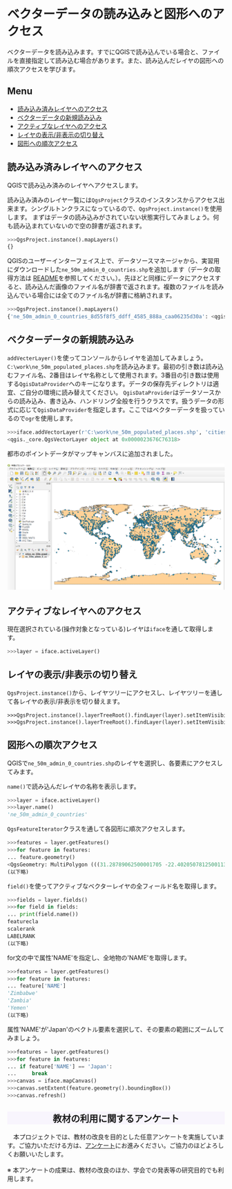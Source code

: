 # ベクターデータの読み込みと図形へのアクセス
ベクターデータを読み込みます。すでにQGISで読み込んでいる場合と、ファイルを直接指定して読み込む場合があります。また、読み込んだレイヤの図形への順次アクセスを学びます。


**Menu**
------
- [読み込み済みレイヤへのアクセス](#読み込み済みレイヤへのアクセス)
- [ベクターデータの新規読み込み](#ベクターデータの新規読み込み)
- [アクティブなレイヤへのアクセス](#アクティブなレイヤへのアクセス)
- [レイヤの表示/非表示の切り替え](#レイヤの表示/非表示の切り替え)
- [図形への順次アクセス](#図形への順次アクセス)

## <a name="読み込み済みレイヤへのアクセス"></a>読み込み済みレイヤへのアクセス
QGISで読み込み済みのレイヤへアクセスします。

読み込み済みのレイヤ一覧には`QgsProject`クラスのインスタンスからアクセス出来ます。シングルトンクラスになっているので、`QgsProject.instance()`を使用します。
まずはデータの読み込みがされていない状態実行してみましょう。何も読み込まれていないので空の辞書が返されます。

```python
>>>QgsProject.instance().mapLayers()
{}
```

QGISのユーザーインターフェイス上で、データソースマネージャから、実習用にダウンロードした`ne_50m_admin_0_countries.shp`を追加します（データの取得方法は [README]を参照してください。）。先ほどと同様にデータにアクセスすると、読み込んだ画像のファイル名が辞書で返されます。複数のファイルを読み込んでいる場合には全てのファイル名が辞書に格納されます。

[README]:../README.md

```python
>>>QgsProject.instance().mapLayers()
{'ne_50m_admin_0_countries_8d55f8f5_ddff_4585_888a_caa06235d30a': <qgis._core.QgsVectorLayer object at 0x0000023676C76288>}
```

## <a name="ベクターデータの新規読み込み"></a>ベクターデータの新規読み込み
`addVecterLayer()`を使ってコンソールからレイヤを追加してみましょう。`C:\work\ne_50m_populated_places.shp`を読み込みます。最初の引き数は読み込むファイル名、2番目はレイヤ名称として使用されます。3番目の引き数は使用する`QgisDataProvider`へのキーになります。データの保存先ディレクトリは適宜、ご自分の環境に読み替えてください。
`QgisDataProvider`はデータソースからの読み込み、書き込み、ハンドリング全般を行うクラスです。扱うデータの形式に応じて`QgisDataProvider`を指定します。ここではベクターデータを扱っているので`ogr`を使用します。

```python
>>>iface.addVectorLayer(r'C:\work\ne_50m_populated_places.shp', 'cities', 'ogr')
<qgis._core.QgsVectorLayer object at 0x0000023676C76318>
```
都市のポイントデータがマップキャンバスに追加されました。

![map](./pic/2pic-1.png)

## <a name="アクティブなレイヤへのアクセス"></a>アクティブなレイヤへのアクセス
現在選択されている(操作対象となっている)レイヤは`iface`を通して取得します。

```python
>>>layer = iface.activeLayer()
```

## <a name="レイヤの表示/非表示の切り替え"></a>レイヤの表示/非表示の切り替え
`QgsProject.instance()`から、レイヤツリーにアクセスし、レイヤツリーを通して各レイヤの表示/非表示を切り替えます。
```
>>>QgsProject.instance().layerTreeRoot().findLayer(layer).setItemVisibilityChecked(False)
>>>QgsProject.instance().layerTreeRoot().findLayer(layer).setItemVisibilityChecked(True)
```

## <a name="図形への順次アクセス"></a>図形への順次アクセス
QGISで`ne_50m_admin_0_countries.shp`のレイヤを選択し、各要素にアクセスしてみます。

`name()`で読み込んだレイヤの名称を表示します。

```python
>>>layer = iface.activeLayer()
>>>layer.name()
'ne_50m_admin_0_countries'
```

`QgsFeatureIterator`クラスを通して各図形に順次アクセスします。

```python
>>>features = layer.getFeatures()
>>>for feature in features:
... feature.geometry()
<QgsGeometry: MultiPolygon (((31.28789062500001705 -22.40205078125001137, 31.197265625 -22.34492187500001137,
(以下略)
```

`field()`を使ってアクティブなベクターレイヤの全フィールド名を取得します。

```python
>>>fields = layer.fields()
>>>for field in fields:
... print(field.name())
featurecla
scalerank
LABELRANK
(以下略)
```

for文の中で属性'NAME'を指定し、全地物の'NAME'を取得します。

```python
>>>features = layer.getFeatures()
>>>for feature in features:
... feature['NAME']
'Zimbabwe'
'Zambia'
'Yemen'
(以下略)
```

属性'NAME'が'Japan'のベクトル要素を選択して、その要素の範囲にズームしてみましょう。

```python
>>>features = layer.getFeatures()
>>>for feature in features:
... if feature['NAME'] == 'Japan':
...     break
>>>canvas = iface.mapCanvas()
>>>canvas.setExtent(feature.geometry().boundingBox())
>>>canvas.refresh()
```

<h2 style="background-color:#F8F5FD;text-align:center;">教材の利用に関するアンケート</h2>　本プロジェクトでは、教材の改良を目的とした任意アンケートを実施しています。ご協力いただける方は、<a href="https://docs.google.com/forms/d/1r8RTFK3CPo4xNM6SdOEsAtdA0CrChD6KPVVU9kRxWRs/">アンケート</a>にお進みください。ご協力のほどよろしくお願いいたします。<br><br>※ 本アンケートの成果は、教材の改良のほか、学会での発表等の研究目的でも利用します。
